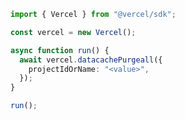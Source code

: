 <!-- Start SDK Example Usage [usage] -->
```typescript
import { Vercel } from "@vercel/sdk";

const vercel = new Vercel();

async function run() {
  await vercel.datacachePurgeall({
    projectIdOrName: "<value>",
  });
}

run();

```
<!-- End SDK Example Usage [usage] -->
